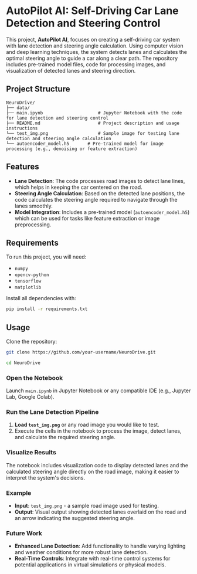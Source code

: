 # AutoPilot AI: Self-Driving Car Lane Detection and Steering Control

This project, **AutoPilot AI**, focuses on creating a self-driving car system with lane detection and steering angle calculation. Using computer vision and deep learning techniques, the system detects lanes and calculates the optimal steering angle to guide a car along a clear path. The repository includes pre-trained model files, code for processing images, and visualization of detected lanes and steering direction.

## Project Structure

```plaintext
NeuroDrive/
├── data/
├── main.ipynb                     # Jupyter Notebook with the code for lane detection and steering control
├── README.md                      # Project description and usage instructions
└── test_img.png                   # Sample image for testing lane detection and steering angle calculation
└── autoencoder_model.h5       # Pre-trained model for image processing (e.g., denoising or feature extraction)
```

## Features

- **Lane Detection**: The code processes road images to detect lane lines, which helps in keeping the car centered on the road.
- **Steering Angle Calculation**: Based on the detected lane positions, the code calculates the steering angle required to navigate through the lanes smoothly.
- **Model Integration**: Includes a pre-trained model (`autoencoder_model.h5`) which can be used for tasks like feature extraction or image preprocessing.

## Requirements

To run this project, you will need:
- `numpy`
- `opencv-python`
- `tensorflow`
- `matplotlib`

Install all dependencies with:
```bash
pip install -r requirements.txt
```

## Usage
Clone the repository:

```bash
git clone https://github.com/your-username/NeuroDrive.git
```
```bash
cd NeuroDrive
```

### Open the Notebook

Launch `main.ipynb` in Jupyter Notebook or any compatible IDE (e.g., Jupyter Lab, Google Colab).

### Run the Lane Detection Pipeline

1. **Load `test_img.png`** or any road image you would like to test.
2. Execute the cells in the notebook to process the image, detect lanes, and calculate the required steering angle.

### Visualize Results

The notebook includes visualization code to display detected lanes and the calculated steering angle directly on the road image, making it easier to interpret the system's decisions.

### Example

- **Input**: `test_img.png` - a sample road image used for testing.
- **Output**: Visual output showing detected lanes overlaid on the road and an arrow indicating the suggested steering angle.

### Future Work

- **Enhanced Lane Detection**: Add functionality to handle varying lighting and weather conditions for more robust lane detection.
- **Real-Time Controls**: Integrate with real-time control systems for potential applications in virtual simulations or physical models.
